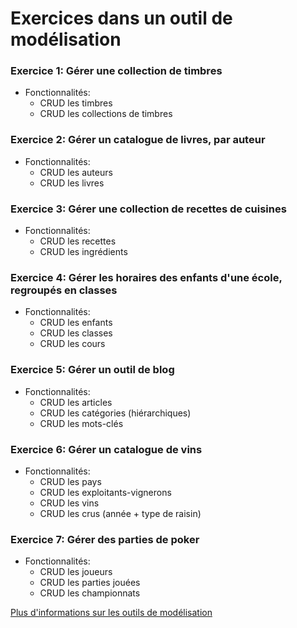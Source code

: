 # Exercices dans un outil de modélisation

### Exercice 1: Gérer une collection de timbres
- Fonctionnalités:
  - CRUD les timbres
  - CRUD les collections de timbres

### Exercice 2: Gérer un catalogue de livres, par auteur
- Fonctionnalités:
  - CRUD les auteurs
  - CRUD les livres

### Exercice 3: Gérer une collection de recettes de cuisines
- Fonctionnalités:
  - CRUD les recettes
  - CRUD les ingrédients

### Exercice 4: Gérer les horaires des enfants d'une école, regroupés en classes
- Fonctionnalités:
  - CRUD les enfants
  - CRUD les classes
  - CRUD les cours

### Exercice 5: Gérer un outil de blog
- Fonctionnalités:
  - CRUD les articles
  - CRUD les catégories (hiérarchiques)
  - CRUD les mots-clés

### Exercice 6: Gérer un catalogue de vins
- Fonctionnalités:
  - CRUD les pays
  - CRUD les exploitants-vignerons
  - CRUD les vins
  - CRUD les crus (année + type de raisin)

### Exercice 7: Gérer des parties de poker
- Fonctionnalités:
  - CRUD les joueurs
  - CRUD les parties jouées
  - CRUD les championnats

[Plus d'informations sur les outils de modélisation](/ressources/4.relational-db.png)
